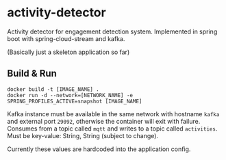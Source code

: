 # activity-detector
Activity detector for engagement detection system. Implemented in spring boot with spring-cloud-stream and kafka.  

(Basically just a skeleton application so far)  

## Build & Run

```
docker build -t [IMAGE_NAME] .
docker run -d --network=[NETWORK_NAME] -e SPRING_PROFILES_ACTIVE=snapshot [IMAGE_NAME]
```

Kafka instance must be available in the same network with hostname `kafka` and external port `29092`, otherwise the container will exit with failure. Consumes from a topic called `mqtt` and writes to a topic called `activities`. Must be key-value: String, String (subject to change).  

Currently these values are hardcoded into the application config. 
